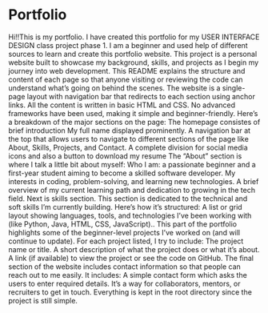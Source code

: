 # Portfolio
Hi!!This is my portfolio.
I have created this portfolio for my USER INTERFACE DESIGN class project phase 1. I am a beginner and used help of different sources to learn and create this portfolio website.
This project is a personal website built to showcase my background, skills, and projects as I begin my journey into web development. This README explains the structure and content of each page so that anyone visiting or reviewing the code can understand what’s going on behind the scenes.
The website is a single-page layout with navigation bar that redirects to each section using anchor links. All the content is written in basic HTML and CSS. No advanced frameworks have been used, making it simple and beginner-friendly.
Here’s a breakdown of the major sections on the page:
The homepage consistes of brief introduction
My full name displayed prominently.
A navigation bar at the top that allows users to navigate to different sections of the page like About, Skills, Projects, and Contact.
A complete division for social media icons and also a button to download my resume
The “About” section is where I talk a little bit about myself:
Who I am: a passionate beginner and a first-year student aiming to become a skilled software developer.
My interests in coding, problem-solving, and learning new technologies.
A brief overview of my current learning path and dedication to growing in the tech field.
Next is skills section.
This section is dedicated to the technical and soft skills I’m currently building. Here’s how it’s structured:
A list or grid layout showing languages, tools, and technologies I’ve been working with (like Python, Java, HTML, CSS, JavaScript)..
This part of the portfolio highlights some of the beginner-level projects I’ve worked on (and will continue to update). For each project listed, I try to include:
The project name or title.
A short description of what the project does or what it’s about.
A link (if available) to view the project or see the code on GitHub.
The final section of the website includes contact information so that people can reach out to me easily. It includes:
A simple contact form which asks the users to enter required details.
It’s a way for collaborators, mentors, or recruiters to get in touch.
Everything is kept in the root directory since the project is still simple.
